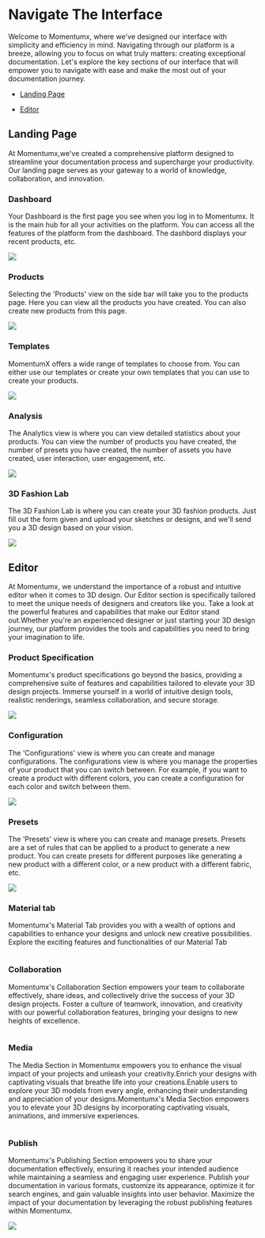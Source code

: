 # Navigate The Interface <!-- omit in toc -->
Welcome to Momentumx, where we've designed our interface with simplicity and efficiency in mind. Navigating through our platform is a breeze, allowing you to focus on what truly matters: creating exceptional documentation. Let's explore the key sections of our interface that will empower you to navigate with ease and make the most out of your documentation journey.

 - [Landing Page](#landing-page)

 - [Editor](#editor.md)
## Landing Page

At Momentumx,we've created a comprehensive platform designed to streamline your documentation process and supercharge your productivity.
Our landing page serves as your gateway to a world of knowledge, collaboration, and innovation.
### Dashboard
Your Dashboard is the first page you see when you log in to Momentumx. It is the main hub for all your activities on the platform. You can access all the features of the platform from the dashboard. The dashbord displays your recent products, etc.

<img class="image-product" src="./Images/allprod.png">

### Products

Selecting the 'Products' view on the side bar will take you to the products page. Here you can view all the products you have created. You can also create new products from this page.

<img class="image-product" src="./Images/upload (1).png">

### Templates

MomentumX offers a wide range of templates to choose from. You can either use our templates or create your own templates that you can use to create your products.

<img class="features-image" src="./Images/templates.jpg">

### Analysis

The Analytics view is where you can view detailed statistics about your products. You can view the number of products you have created, the number of presets you have created, the number of assets you have created, user interaction, user engagement, etc.

<img class="navigate-interface-images" src="./Images/analysis.png">


### 3D Fashion Lab

The 3D Fashion Lab is where you can create your 3D fashion products. Just fill out the form given and upload your sketches or designs, and we'll send you a 3D design based on your vision.

<img class="navigate-interface-images" src="./Images/3d fashion.png">

## Editor 
At Momentumx, we understand the importance of a robust and intuitive editor when it comes to 3D design. Our Editor section is specifically tailored to meet the unique needs of designers and creators like you. Take a look at the powerful features and capabilities that make our Editor stand out.Whether you're an experienced designer or just starting your 3D design journey, our platform provides the tools and capabilities you need to bring your imagination to life. 

### Product Specification

Momentumx's product specifications go beyond the basics, providing a comprehensive suite of features and capabilities tailored to elevate your 3D design projects. Immerse yourself in a world of intuitive design tools, realistic renderings, seamless collaboration, and secure storage.

<img class="navigate-interface-images" src="./Images/Mtmux-Specif.jpeg">

### Configuration

The 'Configurations' view is where you can create and manage configurations. The configurations view is where you manage the properties of your product that you can switch between. For example, if you want to create a product with different colors, you can create a configuration for each color and switch between them.

<img class="navigate-interface-images"  src="./Images/create_configuration.png">

### Presets

The 'Presets' view is where you can create and manage presets. Presets are a set of rules that can be applied to a product to generate a new product. You can create presets for different purposes like generating a new product with a different color, or a new product with a different fabric, etc.

<img class="navigate-interface-images" src="./Images/create_presets.png">

### Material tab
Momentumx's Material Tab provides you with a wealth of options and capabilities to enhance your designs and unlock new creative possibilities. Explore the exciting features and functionalities of our Material Tab


<img class="navigate-interface-images" alt="" src="./Images/Mtmux-assets.jpg">

### Collaboration

Momentumx's Collaboration Section empowers your team to collaborate effectively, share ideas, and collectively drive the success of your 3D design projects. Foster a culture of teamwork, innovation, and creativity with our powerful collaboration features, bringing your designs to new heights of excellence.

<img class="navigate-interface-images" alt="" src="./Images/Collaboration (1).png">

### Media

The Media Section in Momentumx empowers you to enhance the visual impact of your projects and unleash your creativity.Enrich your designs with captivating visuals that breathe life into your creations.Enable users to explore your 3D models from every angle, enhancing their understanding and appreciation of your designs.Momentumx's Media Section empowers you to elevate your 3D designs by incorporating captivating visuals, animations, and immersive experiences. 

<img class="navigate-interface-images" alt="" src="./Images/Media.png">

### Publish

Momentumx's Publishing Section empowers you to share your documentation effectively, ensuring it reaches your intended audience while maintaining a seamless and engaging user experience. Publish your documentation in various formats, customize its appearance, optimize it for search engines, and gain valuable insights into user behavior. Maximize the impact of your documentation by leveraging the robust publishing features within Momentumx.

<img class="navigate-interface-images" src="./Images/Publish.png">









